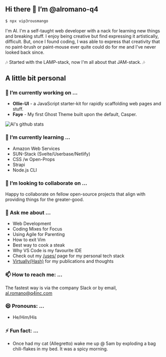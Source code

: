 ## Hi there 👋 I’m @alromano-q4
```bash
$ npx vip3rousmango
```
I'm Al. I'm a self-taught web developer with a nack for learning new things and breaking stuff. I enjoy being creative but find expressing it artistically, difficult. But, once I found coding, I was able to express that creativity that no paint-brush or paint-mouse ever quite could do for me and I've never looked back since.

:notes: Started with the LAMP-stack, now I'm all about that JAM-stack. :notes:

## A little bit personal

### 🔭 I’m currently working on ...

- **Ollie-UI** - a JavaScript starter-kit for rapidly scaffolding web pages and stuff.
- **Faye** - My first Ghost Theme built upon the default, Casper.

![Al's github stats](https://github-readme-stats.vercel.app/api?username=vip3rousmango&hide=["issues"]&show_icons=true)

### 🌱 I’m currently learning ...

- Amazon Web Services
- SUN-Stack (Svelte/Userbase/Netlify)
- CSS /w Open-Props
- Strapi
- Node.js CLI

### 👯 I’m looking to collaborate on ...

Happy to collaborate on fellow open-source projects that align with providing things for the greater-good.

### 💬 Ask me about ...

- Web Development
- Coding Mixes for Focus
- Using Agile for Parenting
- How to exit Vim
- Best way to cook a steak
- Why VS Code is my favourite IDE
- Check out my [/uses/](https://virtuallycreative.ca/uses/) page for my personal tech stack
- [Virtually(Hash)](https://hash.virtuallycreative.ca) for my publications and thoughts

### 📫 How to reach me: ...

The fastest way is via the company Slack or by email, al.romano@q4inc.com

### 😄 Pronouns: ...

- He/Him/His

### ⚡ Fun fact: ...

- Once had my cat (Allegretto) wake me up @ 5am by exploding a bag chili-flakes in my bed. It was a spicy morning.

<!---
alromano-q4/alromano-q4 is a ✨ special ✨ repository because its `README.md` (this file) appears on your GitHub profile.
You can click the Preview link to take a look at your changes.
--->
